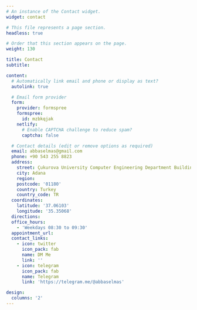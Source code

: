 ```yaml
---
# An instance of the Contact widget.
widget: contact

# This file represents a page section.
headless: true

# Order that this section appears on the page.
weight: 130

title: Contact
subtitle:

content:
  # Automatically link email and phone or display as text?
  autolink: true

  # Email form provider
  form:
    provider: formspree
    formspree:
      id: mzbkqjak
    netlify:
      # Enable CAPTCHA challenge to reduce spam?
      captcha: false

  # Contact details (edit or remove options as required)
  email: abbaselmas@gmail.com
  phone: +90 543 255 8823
  address:
    street: Çukurova University Computer Engineering Department Building Room 111
    city: Adana
    region: 
    postcode: '01180'
    country: Turkey
    country_code: TR
  coordinates:
    latitude: '37.06103'
    longitude: '35.35068'
  directions:
  office_hours:
    - 'Weekdays 08:30 to 09:30'
  appointment_url:
  contact_links:
    - icon: twitter
      icon_pack: fab
      name: DM Me
      link: ''
    - icon: telegram
      icon_pack: fab
      name: Telegram
      link: 'https://telegram.me/@abbaselmas'

design:
  columns: '2'
---
```

